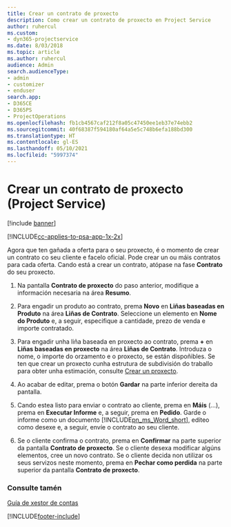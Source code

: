 ```yaml
---
title: Crear un contrato de proxecto
description: Como crear un contrato de proxecto en Project Service
author: ruhercul
ms.custom:
- dyn365-projectservice
ms.date: 8/03/2018
ms.topic: article
ms.author: ruhercul
audience: Admin
search.audienceType:
- admin
- customizer
- enduser
search.app:
- D365CE
- D365PS
- ProjectOperations
ms.openlocfilehash: fb1cb4567caf212f8a05c47450ee1eb37e74ebb2
ms.sourcegitcommit: 40f68387f594180af64a5e5c748b6efa188bd300
ms.translationtype: HT
ms.contentlocale: gl-ES
ms.lasthandoff: 05/10/2021
ms.locfileid: "5997374"
---
```

# <a name="create-a-project-contract-project-service"></a>Crear un contrato de proxecto (Project Service)

[!include [banner](../includes/psa-now-project-operations.md)]

[!INCLUDE[cc-applies-to-psa-app-1x-2x](../includes/cc-applies-to-psa-app-1x-2x.md)]

Agora que ten gañada a oferta para o seu proxecto, é o momento de crear un contrato co seu cliente e facelo oficial. Pode crear un ou máis contratos para cada oferta. Cando está a crear un contrato, atópase na fase **Contrato** do seu proxecto.  
  
1. Na pantalla **Contrato de proxecto** do paso anterior, modifique a información necesaria na área **Resumo**.  
  
2. Para engadir un produto ao contrato, prema **Novo** en **Liñas baseadas en Produto** na área **Liñas de Contrato**. Seleccione un elemento en **Nome do Produto** e, a seguir, especifique a cantidade, prezo de venda e importe contratado.  
  
3. Para engadir unha liña baseada en proxecto ao contrato, prema **+** en **Liñas baseadas en proxecto** na área **Liñas de Contrato**. Introduza o nome, o importe do orzamento e o proxecto, se están dispoñibles. Se ten que crear un proxecto cunha estrutura de subdivisión do traballo para obter unha estimación, consulte [Crear un proxecto](../psa/create-project.md).  
  
4. Ao acabar de editar, prema o botón **Gardar** na parte inferior dereita da pantalla.  
  
5. Cando estea listo para enviar o contrato ao cliente, prema en **Máis** (...), prema en **Executar Informe** e, a seguir, prema en **Pedido**. Garde o informe como un documento [!INCLUDE[pn_ms_Word_short](../includes/pn-ms-word-short.md)], edíteo como desexe e, a seguir, envíe o contrato ao seu cliente.  
  
6. Se o cliente confirma o contrato, prema en **Confirmar** na parte superior da pantalla **Contrato de proxecto**. Se o cliente desexa modificar algúns elementos, cree un novo contrato. Se o cliente decida non utilizar os seus servizos neste momento, prema en **Pechar como perdida** na parte superior da pantalla **Contrato de proxecto**.  
  
### <a name="see-also"></a>Consulte tamén  
 [Guía de xestor de contas](../psa/account-manager-guide.md)


[!INCLUDE[footer-include](../includes/footer-banner.md)]